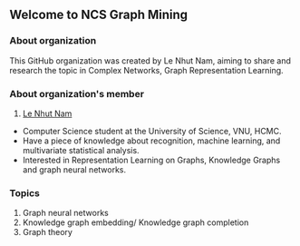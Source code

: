 ## Welcome to NCS Graph Mining

<!--

**Here are some ideas to get you started:**

🙋‍♀️ A short introduction - what is your organization all about?
🌈 Contribution guidelines - how can the community get involved?
👩‍💻 Useful resources - where can the community find your docs? Is there anything else the community should know?
🍿 Fun facts - what does your team eat for breakfast?
🧙 Remember, you can do mighty things with the power of [Markdown](https://docs.github.com/github/writing-on-github/getting-started-with-writing-and-formatting-on-github/basic-writing-and-formatting-syntax)
-->

### About organization

This GitHub organization was created by Le Nhut Nam, aiming to share and research the topic in Complex Networks, Graph Representation Learning.

### About organization's member

1. [Le Nhut Nam](https://www.linkedin.com/in/lenhutnam298/) 

- Computer Science student at the University of Science, VNU, HCMC.
- Have a piece of knowledge about recognition, machine learning, and multivariate statistical analysis.
- Interested in Representation Learning on Graphs, Knowledge Graphs and graph neural networks. 

### Topics 

1. Graph neural networks
2. Knowledge graph embedding/ Knowledge graph completion
3. Graph theory
